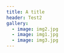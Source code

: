 ```yaml
---
title: A title
header: Test2
gallery:
  - image: img2.jpg
  - image: img1.jpg
  - image: img3.jpg
---
```

